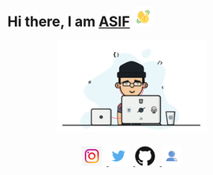 # Hi there, I am [ASIF](https://github.com/apexx77) <img src="https://github.com/apexx77/apexx77/blob/master/hello.gif" width="40">


<p align="center">
  <img src="https://github.com/apexx77/apexx77/blob/master/Programmer.gif" width="60%" title="Programmer_GIF">
</p>

<div align="center" style="padding-top:10px;">
<a href="https://www.instagram.com/asif_ahmad_s/">
<img src="https://github.com/apexx77/apexx77/blob/master/instagram.jpg" width=40px style="padding-right:10px;">
</a>
<a href="https://twitter.com/asif_ahmad07?s=09">
<img src="https://github.com/apexx77/apexx77/blob/master/twitter.png" width=40px style="padding-right:10px;">
</a>
<a href="https://github.com/apexx77">
<img src="https://github.com/apexx77/apexx77/blob/master/git-hub.png" width=40px style="padding-right:10px;">
</a>
<a href="https://apexx77.github.io/website">
<img src="https://github.com/apexx77/apexx77/blob/master/profile.png" width=40px>
</a>
</div>
